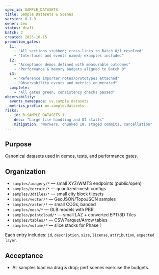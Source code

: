 ```yaml
---
spec_id: SAMPLE_DATASETS
title: Sample Datasets & Scenes
version: 0.1.0
owner: Leo
status: draft
batch: 2
created: 2025-10-15
promotion_gates:
  i1:
    - "All sections stubbed; cross-links to Batch 0/1 resolved"
    - "Interfaces and events named; examples included"
  i2:
    - "Acceptance demos defined with measurable outcomes"
    - "Performance & memory budgets aligned to Batch 0"
  i3:
    - "Reference importer notes/prototypes attached"
    - "Observability events and metrics enumerated"
  complete:
    - "All gates green; consistency checks passed"
observability:
  events_namespace: uv.sample.datasets
  metrics_prefix: uv.sample.datasets
risks:
  - id: R-SAMPLE_DATASETS-1
    desc: "Large file handling and UI stalls"
    mitigation: "Workers, chunked IO, staged commits, cancellation"
---
```


## Purpose
Canonical datasets used in demos, tests, and performance gates.

## Organization
- `samples/imagery/*` — small XYZ/WMTS endpoints (public/open)
- `samples/terrain/*` — quantized-mesh configs
- `samples/3dtiles/*` — small city block tilesets
- `samples/vector/*` — GeoJSON/TopoJSON samples
- `samples/raster/*` — small COGs, banded
- `samples/mesh/*` — GLB models with PBR
- `samples/pointcloud/*` — small LAZ + converted EPT/3D Tiles
- `samples/tables/*` — CSV/Parquet/Arrow tables
- `samples/volume/*` — slice stacks for Phase 1

Each entry includes: `id`, `description`, `size`, `license`, `attribution`, `expected layer`.

## Acceptance
- All samples load via drag & drop; perf scenes exercise the budgets.
